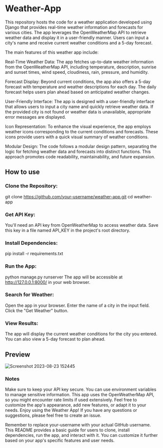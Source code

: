 # Weather-App

This repository hosts the code for a weather application developed using Django that provides real-time weather information and forecasts for various cities. The app leverages the OpenWeatherMap API to retrieve weather data and display it in a user-friendly manner. Users can input a city's name and receive current weather conditions and a 5-day forecast.

The main features of this weather app include:

Real-Time Weather Data: The app fetches up-to-date weather information from the OpenWeatherMap API, including temperature, description, sunrise and sunset times, wind speed, cloudiness, rain, pressure, and humidity.

Forecast Display: Beyond current conditions, the app also offers a 5-day forecast with temperature and weather descriptions for each day. The daily forecast helps users plan ahead based on anticipated weather changes.

User-Friendly Interface: The app is designed with a user-friendly interface that allows users to input a city name and quickly retrieve weather data. If the provided city is not found or weather data is unavailable, appropriate error messages are displayed.

Icon Representation: To enhance the visual experience, the app employs weather icons corresponding to the current conditions and forecasts. These icons provide users with a quick visual summary of weather conditions.

Modular Design: The code follows a modular design pattern, separating the logic for fetching weather data and forecasts into distinct functions. This approach promotes code readability, maintainability, and future expansion.

## How to use

### Clone the Repository:
git clone https://github.com/your-username/weather-app.git
cd weather-app

### Get API Key:
You'll need an API key from OpenWeatherMap to access weather data. Save this key in a file named API_KEY in the project's root directory.

### Install Dependencies:
pip install -r requirements.txt

### Run the App:
python manage.py runserver
The app will be accessible at http://127.0.0.1:8000/ in your web browser.

### Search for Weather:
Open the app in your browser.
Enter the name of a city in the input field.
Click the "Get Weather" button.

### View Results:
The app will display the current weather conditions for the city you entered.
You can also view a 5-day forecast to plan ahead.

## Preview
![Screenshot 2023-08-23 152445](https://github.com/ShyHasVan/Weather-App/assets/142844565/3c44d098-3798-4082-a822-7d2cc64ba9ac)

### Notes
Make sure to keep your API key secure. You can use environment variables to manage sensitive information.
This app uses the OpenWeatherMap API, so you might encounter rate limits if used extensively.
Feel free to customize the app's appearance, add new features, or adapt it to your needs.
Enjoy using the Weather App! If you have any questions or suggestions, please feel free to create an issue.

Remember to replace your-username with your actual GitHub username. This README provides a basic guide for users to clone, install dependencies, run the app, and interact with it. You can customize it further based on your app's specific features and user needs.





